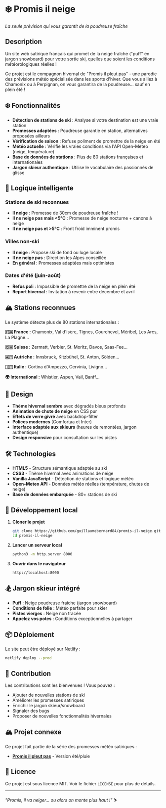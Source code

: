 # ❄️ Promis il neige

*La seule prévision qui vous garantit de la poudreuse fraîche*

## Description

Un site web satirique français qui promet de la neige fraîche ("puff" en jargon snowboard) pour votre sortie ski, quelles que soient les conditions météorologiques réelles !

Ce projet est le compagnon hivernal de "Promis il pleut pas" - une parodie des prévisions météo spécialisée dans les sports d'hiver. Que vous alliez à Chamonix ou à Perpignan, on vous garantira de la poudreuse... sauf en plein été !

## ❄️ Fonctionnalités

- **Détection de stations de ski** : Analyse si votre destination est une vraie station
- **Promesses adaptées** : Poudreuse garantie en station, alternatives proposées ailleurs  
- **Vérification de saison** : Refuse poliment de promettre de la neige en été
- **Météo actuelle** : Vérifie les vraies conditions via l'API Open-Meteo (neige, température)
- **Base de données de stations** : Plus de 80 stations françaises et internationales
- **Jargon skieur authentique** : Utilise le vocabulaire des passionnés de glisse

## 🎿 Logique intelligente

### Stations de ski reconnues
- **Il neige** : Promesse de 30cm de poudreuse fraîche !
- **Il ne neige pas mais <5°C** : Promesse de neige nocturne + canons à neige
- **Il ne neige pas et >5°C** : Front froid imminent promis

### Villes non-ski
- **Il neige** : Propose ski de fond ou luge locale
- **Il ne neige pas** : Direction les Alpes conseillée
- **En général** : Promesses adaptées mais optimistes

### Dates d'été (juin-août)  
- **Refus poli** : Impossible de promettre de la neige en plein été
- **Report hivernal** : Invitation à revenir entre décembre et avril

## 🏔️ Stations reconnues

Le système détecte plus de 80 stations internationales :

**🇫🇷 France :** Chamonix, Val d'Isère, Tignes, Courchevel, Méribel, Les Arcs, La Plagne...

**🇨🇭 Suisse :** Zermatt, Verbier, St. Moritz, Davos, Saas-Fee...

**🇦🇹 Autriche :** Innsbruck, Kitzbühel, St. Anton, Sölden...

**🇮🇹 Italie :** Cortina d'Ampezzo, Cervinia, Livigno...

**🌍 International :** Whistler, Aspen, Vail, Banff...

## 🎨 Design

- **Thème hivernal sombre** avec dégradés bleus profonds
- **Animation de chute de neige** en CSS pur
- **Effets de verre givré** avec backdrop-filter
- **Polices modernes** (Comfortaa et Inter)
- **Interface adaptée aux skieurs** (heures de remontées, jargon authentique)
- **Design responsive** pour consultation sur les pistes

## 🛠️ Technologies

- **HTML5** - Structure sémantique adaptée au ski
- **CSS3** - Thème hivernal avec animations de neige
- **Vanilla JavaScript** - Détection de stations et logique météo
- **Open-Meteo API** - Données météo réelles (température, chutes de neige)
- **Base de données embarquée** - 80+ stations de ski

## 🚀 Développement local

1. **Cloner le projet**
   ```bash
   git clone https://github.com/guillaumebernard84/promis-il-neige.git  
   cd promis-il-neige
   ```

2. **Lancer un serveur local**
   ```bash
   python3 -m http.server 8000
   ```

3. **Ouvrir dans le navigateur**
   ```
   http://localhost:8000
   ```

## 🏂 Jargon skieur intégré

- **Puff** : Neige poudreuse fraîche (jargon snowboard)
- **Conditions de folie** : Météo parfaite pour skier
- **Pistes vierges** : Neige non tracée
- **Appelez vos potes** : Conditions exceptionnelles à partager

## 📦 Déploiement

Le site peut être déployé sur Netlify :

```bash
netlify deploy --prod
```

## 🤝 Contribution

Les contributions sont les bienvenues ! Vous pouvez :
- Ajouter de nouvelles stations de ski
- Améliorer les promesses satiriques  
- Enrichir le jargon skieur/snowboard
- Signaler des bugs
- Proposer de nouvelles fonctionnalités hivernales

## 🏔️ Projet connexe

Ce projet fait partie de la série des promesses météo satiriques :
- **[Promis il pleut pas](https://github.com/guillaumebernard84/promis-il-pleut-pas)** - Version été/pluie

## 📄 Licence

Ce projet est sous licence MIT. Voir le fichier `LICENSE` pour plus de détails.

---

*"Promis, il va neiger... ou alors on monte plus haut !"* ⛷️